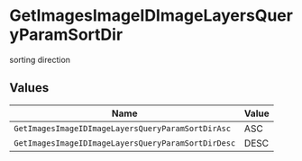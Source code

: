 # GetImagesImageIDImageLayersQueryParamSortDir

sorting direction


## Values

| Name                                               | Value                                              |
| -------------------------------------------------- | -------------------------------------------------- |
| `GetImagesImageIDImageLayersQueryParamSortDirAsc`  | ASC                                                |
| `GetImagesImageIDImageLayersQueryParamSortDirDesc` | DESC                                               |